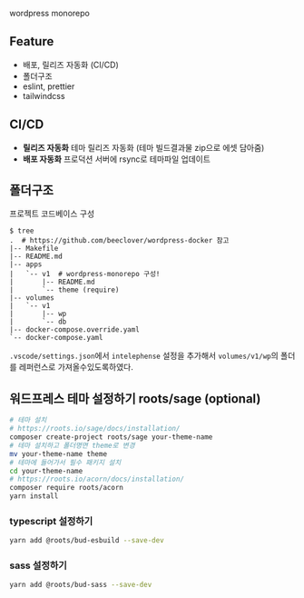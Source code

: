wordpress monorepo

## Feature

- 배포, 릴리즈 자동화 (CI/CD)
- 폴더구조
- eslint, prettier
- tailwindcss

## CI/CD

- **릴리즈 자동화** 테마 릴리즈 자동화 (테마 빌드결과물 zip으로 에셋 담아줌)
- **배포 자동화** 프로덕션 서버에 rsync로 테마파일 업데이트

## 폴더구조

프로젝트 코드베이스 구성

```
$ tree
.  # https://github.com/beeclover/wordpress-docker 참고
|-- Makefile
|-- README.md
|-- apps
|   `-- v1  # wordpress-monorepo 구성!
|       |-- README.md
|       `-- theme (require)
|-- volumes
|   `-- v1
|       |-- wp
|       `-- db
|-- docker-compose.override.yaml
`-- docker-compose.yaml
```

`.vscode/settings.json`에서 `intelephense` 설정을 추가해서 `volumes/v1/wp`의 폴더를 레퍼런스로 가져올수있도록하였다.

## 워드프레스 테마 설정하기 roots/sage (optional)

```sh
# 테마 설치
# https://roots.io/sage/docs/installation/
composer create-project roots/sage your-theme-name
# 테마 설치하고 폴더명면 theme로 변경
mv your-theme-name theme
# 테마에 들어가서 필수 패키지 설치
cd your-theme-name
# https://roots.io/acorn/docs/installation/
composer require roots/acorn
yarn install
```

### typescript 설정하기

```sh
yarn add @roots/bud-esbuild --save-dev
```

### sass 설정하기

```sh
yarn add @roots/bud-sass --save-dev
```
